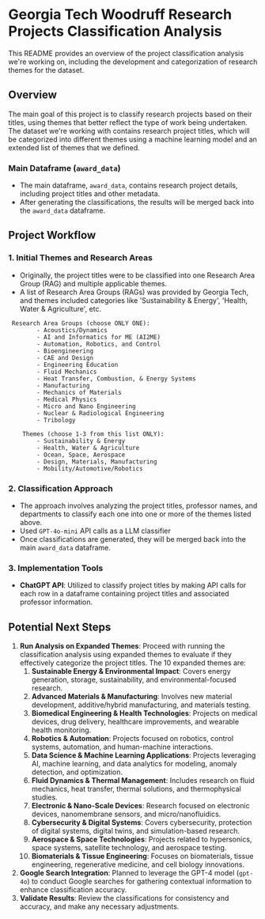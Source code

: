 # Georgia Tech Woodruff Research Projects Classification Analysis

This README provides an overview of the project classification analysis we're working on, including the development and categorization of research themes for the dataset.

## Overview
The main goal of this project is to classify research projects based on their titles, using themes that better reflect the type of work being undertaken. The dataset we're working with contains research project titles, which will be categorized into different themes using a machine learning model and an extended list of themes that we defined.

### Main Dataframe (`award_data`)
- The main dataframe, `award_data`, contains research project details, including project titles and other metadata.
- After generating the classifications, the results will be merged back into the `award_data` dataframe.

## Project Workflow
### 1. Initial Themes and Research Areas
- Originally, the project titles were to be classified into one Research Area Group (RAG) and multiple applicable themes.
- A list of Research Area Groups (RAGs) was provided by Georgia Tech, and themes included categories like 'Sustainability & Energy', 'Health, Water & Agriculture', etc.
```
 Research Area Groups (choose ONLY ONE):
        - Acoustics/Dynamics
        - AI and Informatics for ME (AI2ME)
        - Automation, Robotics, and Control
        - Bioengineering
        - CAE and Design
        - Engineering Education
        - Fluid Mechanics
        - Heat Transfer, Combustion, & Energy Systems
        - Manufacturing
        - Mechanics of Materials
        - Medical Physics
        - Micro and Nano Engineering
        - Nuclear & Radiological Engineering
        - Tribology
        
    Themes (choose 1-3 from this list ONLY):
        - Sustainability & Energy
        - Health, Water & Agriculture
        - Ocean, Space, Aerospace
        - Design, Materials, Manufacturing
        - Mobility/Automotive/Robotics
```
### 2. Classification Approach
- The approach involves analyzing the project titles, professor names, and departments to classify each one into one or more of the themes listed above.
- Used `GPT-4o-mini` API calls as a LLM classifier
- Once classifications are generated, they will be merged back into the main `award_data` dataframe.

### 3. Implementation Tools
- **ChatGPT API**: Utilized to classify project titles by making API calls for each row in a dataframe containing project titles and associated professor information.


## Potential Next Steps
1. **Run Analysis on Expanded Themes**: Proceed with running the classification analysis using expanded themes to evaluate if they effectively categorize the project titles.
    The 10 expanded themes are:
    1. **Sustainable Energy & Environmental Impact**: Covers energy generation, storage, sustainability, and environmental-focused research.
    2. **Advanced Materials & Manufacturing**: Involves new material development, additive/hybrid manufacturing, and materials testing.
    3. **Biomedical Engineering & Health Technologies**: Projects on medical devices, drug delivery, healthcare improvements, and wearable health monitoring.
    4. **Robotics & Automation**: Projects focused on robotics, control systems, automation, and human-machine interactions.
    5. **Data Science & Machine Learning Applications**: Projects leveraging AI, machine learning, and data analytics for modeling, anomaly detection, and optimization.
    6. **Fluid Dynamics & Thermal Management**: Includes research on fluid mechanics, heat transfer, thermal solutions, and thermophysical studies.
    7. **Electronic & Nano-Scale Devices**: Research focused on electronic devices, nanomembrane sensors, and micro/nanofluidics.
    8. **Cybersecurity & Digital Systems**: Covers cybersecurity, protection of digital systems, digital twins, and simulation-based research.
    9. **Aerospace & Space Technologies**: Projects related to hypersonics, space systems, satellite technology, and aerospace testing.
    10. **Biomaterials & Tissue Engineering**: Focuses on biomaterials, tissue engineering, regenerative medicine, and cell biology innovations.
2. **Google Search Integration**: Planned to leverage the GPT-4 model (`gpt-4o`) to conduct Google searches for gathering contextual information to enhance classification accuracy.
3. **Validate Results**: Review the classifications for consistency and accuracy, and make any necessary adjustments.